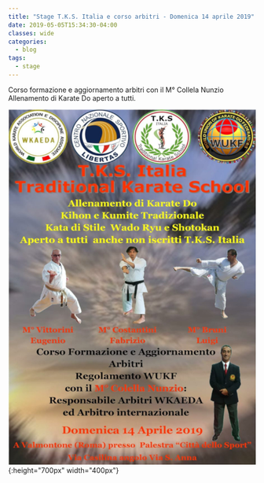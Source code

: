 ```yaml
---
title: "Stage T.K.S. Italia e corso arbitri - Domenica 14 aprile 2019"
date: 2019-05-05T15:34:30-04:00
classes: wide
categories:
  - blog
tags:
  - stage
---
```


Corso formazione e aggiornamento arbitri con il M° Collela Nunzio
Allenamento di Karate Do aperto a tutti.

![alt](/images/stage/20190414.jpg){:height="700px" width="400px"}
